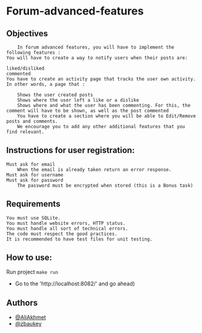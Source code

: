 # Forum-advanced-features
## Objectives
        In forum advanced features, you will have to implement the following features :
    You will have to create a way to notify users when their posts are:
    
    liked/disliked
    commented
    You have to create an activity page that tracks the user own activity. In other words, a page that :
    
        Shows the user created posts
        Shows where the user left a like or a dislike
        Shows where and what the user has been commenting. For this, the comment will have to be shown, as well as the post commented
        You have to create a section where you will be able to Edit/Remove posts and comments.
        We encourage you to add any other additional features that you find relevant.



## Instructions for user registration:

    Must ask for email
        When the email is already taken return an error response.
    Must ask for username
    Must ask for password
        The password must be encrypted when stored (this is a Bonus task)

## Requirements

    You must use SQLite.
    You must handle website errors, HTTP status.
    You must handle all sort of technical errors.
    The code must respect the good practices.
    It is recommended to have test files for unit testing.


## How to use:
Run project
` make run
`
- Go to the 'http://localhost:8082/' and go ahead)

## Authors
- [@AliAkhmet](https://01.alem.school/git/AliAkhmet)
- [@zbaukey](https://01.alem.school/git/zbaukey)